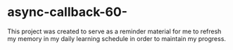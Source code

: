 # async-callback-60-

This project was created to serve as a reminder material for me to refresh my memory in my daily learning schedule in order to maintain my progress.
